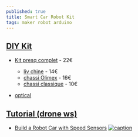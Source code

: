 ```yaml
---
published: true
title: Smart Car Robot Kit
tags: maker robot arduino
---
```

## [DIY Kit](https://www.youtube.com/watch?v=oQQpAACa3ac)
- [Kit presq complet](https://www.amazon.fr/gp/product/B074CXBC7H/ref=ox_sc_act_title_1?smid=ALQRUEOFNLJH&psc=1) - 22€
	- [liv chine](https://www.amazon.fr/Homyl-Ch%C3%A2ssis-Intelligent-Voiture-Arduino/dp/B07H28JMBM/ref=pd_sbs_21_20?_encoding=UTF8&pd_rd_i=B07H28JMBM&pd_rd_r=06179ef3-e781-49b6-8e13-b8614ea14222&pd_rd_w=UbFSA&pd_rd_wg=9W9ys&pf_rd_p=ce0bf35d-908d-4dcb-a083-3a6e21394b79&pf_rd_r=F00ZCZVZQYP9P9V0DZWH&psc=1&refRID=F00ZCZVZQYP9P9V0DZWH) - 14€
	- [chassi Olimex](https://www.amazon.fr/ROBOT-2WD-KIT2-FT-DC-002-Build-Bot-Crumblebot-Mindsets/dp/B01L3QAR7A/ref=pd_sbs_147_1/258-9749349-9575629?_encoding=UTF8&pd_rd_i=B01L3QAR7A&pd_rd_r=8ada5f73-0e99-46b8-a3b4-dd0867a66ad8&pd_rd_w=H5kV3&pd_rd_wg=UXXer&pf_rd_p=ce0bf35d-908d-4dcb-a083-3a6e21394b79&pf_rd_r=151WXRYCVJ695BBW9N5K&psc=1&refRID=151WXRYCVJ695BBW9N5K) - 16€
    - [chassi classique](https://www.amazon.fr/DollaTek-Encodeur-Intelligent-Vitesse-Batterie/dp/B07F73HY34/ref=pd_sbs_107_2/258-9749349-9575629?_encoding=UTF8&pd_rd_i=B07F73HY34&pd_rd_r=06b0c6c7-cfea-4ec0-b0fe-b276b6a26050&pd_rd_w=ZX8OX&pd_rd_wg=8wPdv&pf_rd_p=ce0bf35d-908d-4dcb-a083-3a6e21394b79&pf_rd_r=GY5D1FFGYXSKQA36KSGD&psc=1&refRID=GY5D1FFGYXSKQA36KSGD) - 10€

- [optical](https://www.amazon.fr/WINGONEER-m%C3%A9canique-dimprimante-num%C3%A9rique-ordinateur/dp/B077X8XL56/ref=pd_sbs_147_3/258-9749349-9575629?_encoding=UTF8&pd_rd_i=B077X8XL56&pd_rd_r=5356eeb9-c09c-41a7-bb96-f3b839823544&pd_rd_w=S12a9&pd_rd_wg=YShkD&pf_rd_p=ce0bf35d-908d-4dcb-a083-3a6e21394b79&pf_rd_r=HB9RTX79GTGY3G57CRQW&psc=1&refRID=HB9RTX79GTGY3G57CRQW)

## [Tutorial (drone ws)](https://www.youtube.com/watch?v=oQQpAACa3ac)

- [Build a Robot Car with Speed Sensors](https://dronebotworkshop.com/robot-car-with-speed-sensors/)
[![caption](https://img.youtube.com/vi/oQQpAACa3ac/0.jpg)](https://www.youtube.com/watch?v=oQQpAACa3ac)
